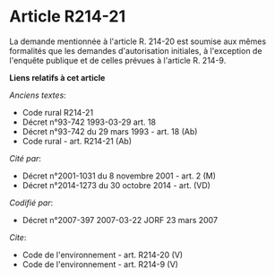 # Article R214-21

La demande mentionnée à l'article R. 214-20 est soumise aux mêmes formalités que les demandes d'autorisation initiales, à
l'exception de l'enquête publique et de celles prévues à l'article R. 214-9.

**Liens relatifs à cet article**

_Anciens textes_:

  - Code rural R214-21
  - Décret n°93-742 1993-03-29 art. 18
  - Décret n°93-742 du 29 mars 1993 - art. 18 (Ab)
  - Code rural - art. R214-21 (Ab)

_Cité par_:

  - Décret n°2001-1031 du 8 novembre 2001 - art. 2 (M)
  - Décret n°2014-1273 du 30 octobre 2014 - art. (VD)

_Codifié par_:

  - Décret n°2007-397 2007-03-22 JORF 23 mars 2007

_Cite_:

  - Code de l'environnement - art. R214-20 (V)
  - Code de l'environnement - art. R214-9 (V)
